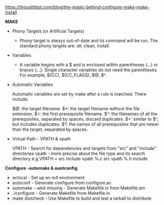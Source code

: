 https://thoughtbot.com/blog/the-magic-behind-configure-make-make-install

**MAKE**

* Phony Targets (or Artificial Targets)

   - Phony target is always out-of-date and its command will be run. The standard phony targets are: all, clean, install.
* Variables

   - A variable begins with a $ and is enclosed within parentheses (...) or braces {...}. Single character variables do not need the parentheses. For example, $(CC), $(CC_FLAGS), $@, $^.

* Automatic Variables

  Automatic variables are set by make after a rule is matched. There include:

  $@: the target filename.
  $*: the target filename without the file extension.
  $<: the first prerequisite filename.
  $^: the filenames of all the prerequisites, separated by spaces, discard duplicates.
  $+: similar to $^, but includes duplicates.
  $?: the names of all prerequisites that are newer than the target, separated by spaces.
  
* Virtual Path - VPATH & vpath
  
     VPATH - Search for dependencies and targets from "src" and "include" directories
     vpath - more precise about the file type and its search directory
     e.g
     VPATH = src include
     vpath %.c src
     vpath %.h include
     
 **Configure -automake & auotconfig**
 
  * aclocal - Set up an m4 environment
  * autoconf - Generate configure from configure.ac
  * automake --add-missing  - Generate Makefile.in from Makefile.am
  * ./configure - Generate Makefile from Makefile.in
  * make distcheck - Use Makefile to build and test a tarball to distribute
  
  
